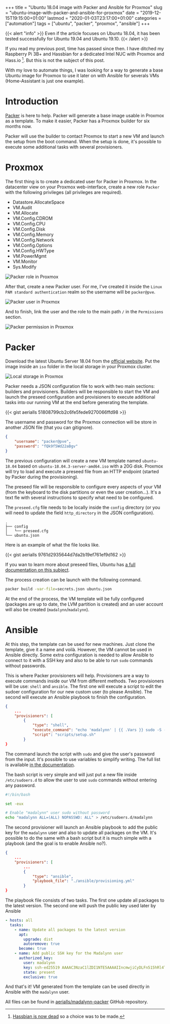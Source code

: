 +++
title = "Ubuntu 18.04 image with Packer and Ansible for Proxmox"
slug = "ubuntu-image-with-packer-and-ansible-for-proxmox"
date = "2019-12-15T19:15:00+01:00"
lastmod = "2020-01-03T23:17:00+01:00"
categories = ["automation"]
tags = ["ubuntu", "packer", "proxmox", "ansible"]
+++

{{< alert "info" >}}
Even if the article focuses on Ubuntu 18.04,  it has been tested successfully for Ubuntu 19.04 and Ubuntu 19.10.
{{< /alert >}}

If you read my previous post, time has passed since then. I have ditched my Raspberry Pi 3B+ and Hassbian for a dedicated Intel NUC with Proxmox and Hass.io [^1]. But this is not the subject of this post.

With my love to automate things, I was looking for a way to generate a base Ubuntu image for Proxmox to use it later on with Ansible for severals VMs (Home-Assistant is just one example).

# Introduction

[Packer](https://www.packer.io/) is here to help. Packer will generate a base image usable in Proxmox as a template. To make it easier, Packer has a Proxmox builder for six months now.

Packer will use the builder to contact Proxmox to start a new VM and launch the setup from the boot command. When the setup is done, it's possible to execute some additional tasks with several provisioners.

# Proxmox

The first thing is to create a dedicated user for Packer in Proxmox. In the datacenter view on your Proxmox web-interface, create a new role `Packer` with the following privileges (all privileges are required).

* Datastore.AllocateSpace
* VM.Audit
* VM.Allocate
* VM.Config.CDROM
* VM.Config.CPU
* VM.Config.Disk
* VM.Config.Memory
* VM.Config.Network
* VM.Config.Options
* VM.Config.HWType
* VM.PowerMgmt
* VM.Monitor
* Sys.Modify

![Packer role in Proxmox](/images/proxmox/packer-role.png)

After that, create a new Packer user. For me, I've created it inside the `Linux PAM standard authentication` realm so the username will be `packer@pve`.

![Packer user in Proxmox](/images/proxmox/packer-user.png)

And to finish, link the user and the role to the main path `/` in the `Permissions` section.

![Packer permission in Proxmox](/images/proxmox/packer-permission.png)

# Packer

Download the latest Ubuntu Server 18.04 from the [official website](http://cdimage.ubuntu.com/ubuntu/releases/18.04/release/ubuntu-18.04.3-server-amd64.iso). Put the image inside an `iso` folder in the local storage in your Proxmox cluster.

![Local storage in Proxmox](/images/proxmox/storage.png)

Packer needs a JSON configuration file to work with two main sections: builders and provisioners. Builders will be responsible to start the VM and launch the preseed configuration and provisioners to execute additional tasks into our running VM at the end before generating the template.

{{< gist aerialls 51808799cb2c6fe5fede9270066ffd98 >}}

The username and password for the Proxmox connection will be store in another JSON file (that you can gitignore).

```json
{
    "username": "packer@pve",
    "password": "fQk9f5Wd22aBgv"
}
```

The previous configuration will create a new VM template named `ubuntu-18.04` based on `ubuntu-18.04.3-server-amd64.iso` with a 20G disk. Proxmox will try to load and execute a preseed file from an HTTP endpoint (started by Packer during the provisioning).

The preseed file will be responsible to configure every aspects of your VM (from the keyboard to the disk partitions or even the user creation...). It's a text fle with several instructions to specify what need to be configured.

The `preseed.cfg` file needs to be locally inside the `config` directory (or you will need to update the field `http_directory` in the JSON configuration).

```
.
├── config
│   └── preseed.cfg
└── ubuntu.json
```

Here is an example of what the file looks like.

{{< gist aerialls 9761d2935644d7da2b19ef761ef9d162 >}}

If you wan to learn more about preseed files, Ubuntu has [a full documentation on this subject](https://help.ubuntu.com/lts/installation-guide/s390x/apb.html).

The process creation can be launch with the following command.

```bash
packer build -var-file=secrets.json ubuntu.json
```

At the end of the process, the VM template will be fully configured (packages are up to date, the LVM partition is created) and an user account will also be created (`madalynn`/`madalynn`).

# Ansible

At this step, the template can be used for new machines. Just clone the template, give it a name and voilà. However, the VM cannot be used in Ansible directly. Some extra configuration is needed to allow Ansible to connect to it with a SSH key and also to be able to run `sudo` commands without passwords.

This is where Packer provisioners will help. Provisioners are a way to execute commands inside our VM from different methods. Two provisioners will be use: `shell` and `ansible`. The first one will execute a script to edit the sudoer configuration for our new custom user (to please Ansible). The second will execute an Ansible playbook to finish the configuration.

```json
{
    ...
    "provisioners": [
        {
            "type": "shell",
            "execute_command": "echo 'madalynn' | {{ .Vars }} sudo -S -E bash '{{ .Path }}'",
            "script": "scripts/setup.sh"
        }
}
```

The command launch the script with `sudo` and give the user's password from the input. It's possible to use variables to simplify writing. The full list is available [in the documentation](https://www.packer.io/docs/provisioners/shell.html).

The bash script is very simple and will just put a new file inside `/etc/sudoers.d` to allow the user to use `sudo` commands without entering any password.

```bash
#!/bin/bash

set -eux

# Enable "madalynn" user sudo without password
echo "madalynn ALL=(ALL) NOPASSWD: ALL" > /etc/sudoers.d/madalynn
```

The second provisioner will launch an Ansible playbook to add the public key for the `madalynn` user and also to update all packages on the VM. It's possible to do the same with a bash script but it is much simple with a playbook (and the goal is to enable Ansible no?).

```json
{
    ...
    "provisioners": [
        ...
        {
            "type": "ansible",
            "playbook_file": "./ansible/provisioning.yml"
        }
}
```

The playbook file consists of two tasks. The first one update all packages to the latest version. The second one will push the public key used later by Ansible

```yaml
- hosts: all
  tasks:
    - name: Update all packages to the latest version
      apt:
        upgrade: dist
        autoremove: true
      become: true
    - name: Add public SSH key for the Madalynn user
      authorized_key:
        user: madalynn
        key: ssh-ed25519 AAAAC3NzaC1lZDI1NTE5AAAAIIncmwjiCyDLFn515hRl4TgmKcoFyxnTkROKl3OI1jFB
        state: present
        exclusive: true
```

And that's it! VM generated from the template can be used directly in Ansible with the `madalynn` user.

 All files can be found in [aerialls/madalynn-packer](https://github.com/aerialls/madalynn-packer) GitHub repository.

[^1]: [Hassbian is now dead](https://www.home-assistant.io/blog/2019/10/26/rip-hassbian/) so a choice was to be made.

